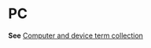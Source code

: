 # PC

**See** [Computer and device term collection](https://worldready.cloudapp.net/Styleguide/Read?id=2700&topicid=26597)
